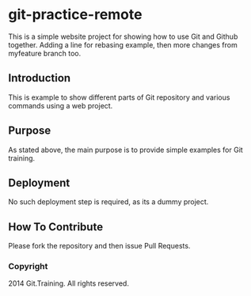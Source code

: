 # git-practice-remote

This is a simple website project for showing how to use Git and Github together. Adding a line for rebasing example, then more changes from myfeature branch too.

## Introduction

This is example to show different parts of Git repository and various commands using a web project.

## Purpose

As stated above, the main purpose is to provide simple examples for Git training.

## Deployment

No such deployment step is required, as its a dummy project.

## How To Contribute

Please fork the repository and then issue Pull Requests.

### Copyright

2014 Git.Training. All rights reserved.
